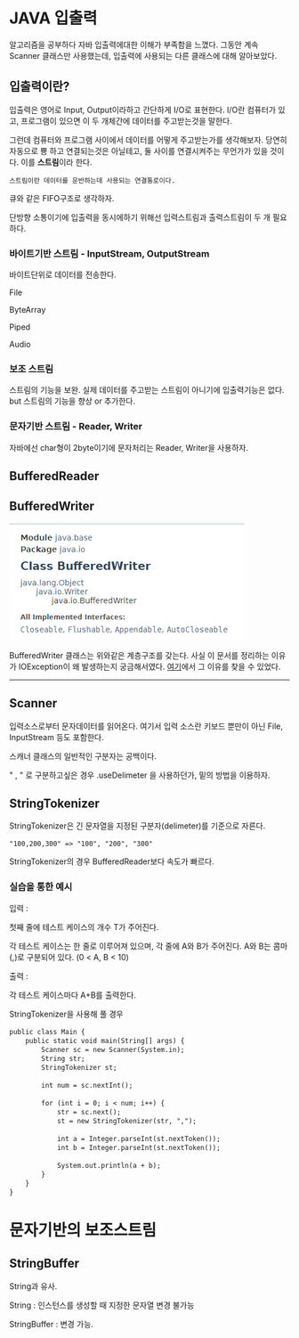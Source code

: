 # JAVA 입출력

알고리즘을 공부하다 자바 입출력에대한 이해가 부족함을 느꼈다. 그동안 계속 Scanner 클래스만 사용했는데, 입출력에 사용되는 다른 클래스에 대해 알아보았다.

## 입출력이란?

입출력은 영어로 Input, Output이라하고 간단하게 I/O로 표현한다. I/O란 컴퓨터가 있고, 프로그램이 있으면 이 두 개체간에 데이터를 주고받는것을 말한다.

그런데 컴퓨터와 프로그램 사이에서 데이터를 어떻게 주고받는가를 생각해보자. 당연히 자동으로 뿅 하고 연결되는것은 아닐테고, 둘 사이를 연결시켜주는 무언가가 있을 것이다. 이를 **스트림**이라 한다.

    스트림이란 데이터를 운반하는데 사용되는 연결통로이다.

큐와 같은 FIFO구조로 생각하자.

단방향 소통이기에 입출력을 동시에하기 위해선 입력스트림과 출력스트림이 두 개 필요하다.

### 바이트기반 스트림 - InputStream, OutputStream

바이트단위로 데이터를 전송한다. 

File

ByteArray

Piped

Audio



### 보조 스트림

스트림의 기능을 보완. 실제 데이터를 주고받는 스트림이 아니기에 입출력기능은 없다. but 스트림의 기능을 향상 or 추가한다.

### 문자기반 스트림 - Reader, Writer

자바에선 char형이 2byte이기에 문자처리는 Reader, Writer을 사용하자.

## BufferedReader


## BufferedWriter

![](/img/BufferedWriter.PNG)

BufferedWriter 클래스는 위와같은 계층구조를 갖는다. 사실 이 문서를 정리하는 이유가 IOException이 왜 발생하는지 궁금해서였다. [여기](https://itbeginner2020.tistory.com/27)에서 그 이유를 찾을 수 있었다.



---

## Scanner

입력소스로부터 문자데이터를 읽어온다. 여기서 입력 소스란 키보드 뿐만이 아닌 File, InputStream 등도 포함한다. 

스캐너 클래스의 일반적인 구분자는 공백이다.

" , " 로 구분하고싶은 경우 .useDelimeter 을 사용하던가, 밑의 방법을 이용하자.
## StringTokenizer

StringTokenizer은 긴 문자열을 지정된 구분자(delimeter)를 기준으로 자른다.

    "100,200,300" => "100", "200", "300"

StringTokenizer의 경우 BufferedReader보다 속도가 빠르다.

### 실습을 통한 예시

입력 :

첫째 줄에 테스트 케이스의 개수 T가 주어진다.

각 테스트 케이스는 한 줄로 이루어져 있으며, 각 줄에 A와 B가 주어진다. A와 B는 콤마(,)로 구분되어 있다. (0 < A, B < 10)

출력 : 

각 테스트 케이스마다 A+B를 출력한다.

StringTokenizer을 사용해 풀 경우

    public class Main {
        public static void main(String[] args) {
            Scanner sc = new Scanner(System.in);
            String str;
            StringTokenizer st;

            int num = sc.nextInt();

            for (int i = 0; i < num; i++) {
                str = sc.next();
                st = new StringTokenizer(str, ",");

                int a = Integer.parseInt(st.nextToken());
                int b = Integer.parseInt(st.nextToken());

                System.out.println(a + b);
            }
        }
    }


# 문자기반의 보조스트림

## StringBuffer

String과 유사.

String : 인스턴스를 생성할 때 지정한 문자열 변경 불가능

StringBuffer : 변경 가능.